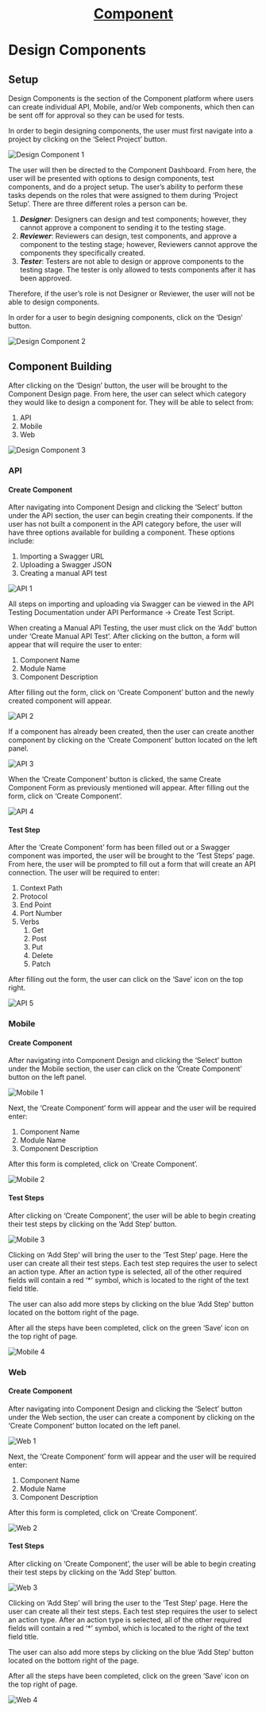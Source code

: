 <h1 style="text-align: center; text-decoration:underline; font-weight: bold;">Component</h1>

# Design Components

## Setup
Design Components is the section of the Component platform where users can create individual API, Mobile, and/or Web components, which then can be sent off for approval so they can be used for tests.

In order to begin designing components, the user must first navigate into a project by clicking on the ‘Select Project’ button.

![Design Component 1](../../../_media/_componentImgs/Design_Component_1.png)

The user will then be directed to the Component Dashboard. From here, the user will be presented with options to design components, test components, and do a project setup. The user’s ability to perform these tasks depends on the roles that were assigned to them during ‘Project Setup’. There are three different roles a person can be.

1. ***Designer***: Designers can design and test components; however, they cannot approve a component to sending it to the testing stage.
1. ***Reviewer***: Reviewers can design, test components, and approve a component to the testing stage; however, Reviewers cannot approve the components they specifically created.
1. ***Tester***: Testers are not able to design or approve components to the testing stage. The tester is only allowed to tests components after it has been approved. 

Therefore, if the user’s role is not Designer or Reviewer, the user will not be able to design components.

In order for a user to begin designing components, click on the ‘Design’ button.

![Design Component 2](../../../_media/_componentImgs/Design_Component_2.png)
## Component Building
After clicking on the ‘Design’ button, the user will be brought to the Component Design page. From here, the user can select which category they would like to design a component for. They will be able to select from:

1. API
1. Mobile
1. Web

![Design Component 3](../../../_media/_componentImgs/Design_Component_3.png)

### API
#### Create Component
After navigating into Component Design and clicking the ‘Select’ button under the API section, the user can begin creating their components. If the user has not built a component in the API category before, the user will have three options available for building a component. These options include: 

1. Importing a Swagger URL
1. Uploading a Swagger JSON
1. Creating a manual API test 

![API 1](../../../_media/_componentImgs/API_1.png)

All steps on importing and uploading via Swagger can be viewed in the API Testing Documentation under API Performance -> Create Test Script.

When creating a Manual API Testing, the user must click on the ‘Add’ button under ‘Create Manual API Test’. After clicking on the button, a form will appear that will require the user to enter:

1. Component Name
1. Module Name
1. Component Description

After filling out the form, click on ‘Create Component’ button and the newly created component will appear.

![API 2](../../../_media/_componentImgs/API_2.png)

If a component has already been created, then the user can create another component by clicking on the ‘Create Component’ button located on the left panel.

![API 3](../../../_media/_componentImgs/API_3.png)

When the ‘Create Component’ button is clicked, the same Create Component Form as previously mentioned will appear. After filling out the form, click on ‘Create Component’.

![API 4](../../../_media/_componentImgs/API_4.png)

#### Test Step
After the ‘Create Component’ form has been filled out or a Swagger component was imported, the user will be brought to the ‘Test Steps’ page. From here, the user will be prompted to fill out a form that will create an API connection. The user will be required to enter:

1. Context Path
1. Protocol
1. End Point
1. Port Number
1. Verbs
   1. Get
   1. Post
   1. Put
   1. Delete
   1. Patch

After filling out the form, the user can click on the ‘Save’ icon on the top right.

![API 5](../../../_media/_componentImgs/API_5.png)


### Mobile
#### Create Component
After navigating into Component Design and clicking the ‘Select’ button under the Mobile section, the user can click on the ‘Create Component’ button on the left panel.

![Mobile 1](../../../_media/_componentImgs/Mobile_1.png)

Next, the ‘Create Component’ form will appear and the user will be required enter: 

1. Component Name
1. Module Name
1. Component Description

After this form is completed, click on ‘Create Component’.

![Mobile 2](../../../_media/_componentImgs/Mobile_2.png)
#### Test Steps
After clicking on ‘Create Component’, the user will be able to begin creating their test steps by clicking on the ‘Add Step’ button.

![Mobile 3](../../../_media/_componentImgs/Mobile_3.png)

Clicking on ‘Add Step’ will bring the user to the ‘Test Step’ page. Here the user can create all their test steps. Each test step requires the user to select an action type. After an action type is selected, all of the other required fields will contain a red ‘\*’ symbol, which is located to the right of the text field title. 

The user can also add more steps by clicking on the blue ‘Add Step’ button located on the bottom right of the page.

After all the steps have been completed, click on the green ‘Save’ icon on the top right of page.

![Mobile 4](../../../_media/_componentImgs/Mobile_4.png)

### Web
#### Create Component
After navigating into Component Design and clicking the ‘Select’ button under the Web section, the user can create a component by clicking on the ‘Create Component’ button located on the left panel. 

![Web 1](../../../_media/_componentImgs/Web_1.png)

Next, the ‘Create Component’ form will appear and the user will be required enter: 

1. Component Name
1. Module Name
1. Component Description

After this form is completed, click on ‘Create Component’.

![Web 2](../../../_media/_componentImgs/Web_2.png)
#### Test Steps
After clicking on ‘Create Component’, the user will be able to begin creating their test steps by clicking on the ‘Add Step’ button.

![Web 3](../../../_media/_componentImgs/Web_3.png)

Clicking on ‘Add Step’ will bring the user to the ‘Test Step’ page. Here the user can create all their test steps. Each test step requires the user to select an action type. After an action type is selected, all of the other required fields will contain a red ‘\*’ symbol, which is located to the right of the text field title. 

The user can also add more steps by clicking on the blue ‘Add Step’ button located on the bottom right of the page.

After all the steps have been completed, click on the green ‘Save’ icon on the top right of page.

![Web 4](../../../_media/_componentImgs/Web_4.png)






